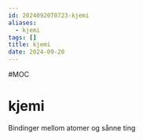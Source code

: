 ```yaml
---
id: 20240920T0723-kjemi
aliases:
  - kjemi
tags: []
title: kjemi
date: 2024-09-20
---
```


#MOC

# kjemi

Bindinger mellom atomer og sånne ting
